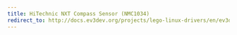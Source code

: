 ```yaml
---
title: HiTechnic NXT Compass Sensor (NMC1034)
redirect_to: http://docs.ev3dev.org/projects/lego-linux-drivers/en/ev3dev-jessie/sensor_data.html#ht-nxt-compass
---
```

